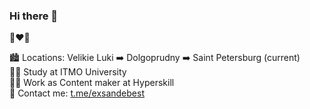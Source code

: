 ### Hi there 👋

🍏❤️💎

🏙 Locations: Velikie Luki ➡️ Dolgoprudny ➡️ Saint Petersburg (current)  
👨‍🎓 Study at ITMO University  
👨‍💻 Work as Content maker at Hyperskill  
📝 Contact me: [t.me/exsandebest](https://t.me/exsandebest)
<!-- 📄 CV - [Link (ru)]() -->

